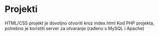 # Projekti

HTML/CSS projekt je dovoljno otvoriti kroz index.html
Kod PHP projekta, potrebno je koristiti server za otvaranje (rađeno s MySQL i Apache) 
